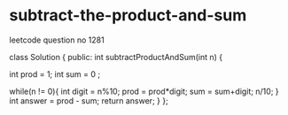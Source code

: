 # subtract-the-product-and-sum
leetcode question no 1281

class Solution {
public:
  int subtractProductAndSum(int n) {
  
  int prod = 1;
  int sum = 0 ;
  
  while(n != 0){
  int digit = n%10;
  prod = prod*digit;
  sum = sum+digit;
   n/10;
   }
   int answer = prod - sum;
   return answer;
   }
   };
